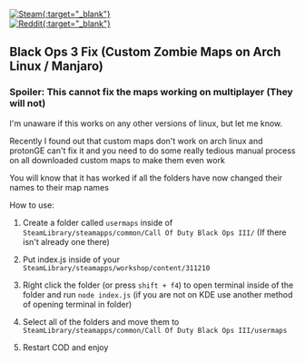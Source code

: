 <a href="https://steamcommunity.com/id/sowd/" target="_blank">![Steam](https://img.shields.io/badge/steam-%23000000.svg?style=for-the-badge&logo=steam&logoColor=white){:target="_blank"}</a><br><a href="https://www.reddit.com/r/linux_gaming/comments/wq7u25/bo3_black_ops_3_zombies_custom_maps_automatic_fix/" target="_blank">![Reddit](https://img.shields.io/badge/Reddit-%23FF4500.svg?style=for-the-badge&logo=Reddit&logoColor=white){:target="_blank"}</a>

## Black Ops 3 Fix (Custom Zombie Maps on Arch Linux / Manjaro)
### Spoiler: This cannot fix the maps working on multiplayer (They will not)

I'm unaware if this works on any other versions of linux, but let me know. 

Recently I found out that custom maps don't work on arch linux and protonGE can't fix it and you need to do some really tedious manual process on all downloaded custom maps to make them even work

You will know that it has worked if all the folders have now changed their names to their map names

How to use: 

1. Create a folder called `usermaps` inside of `SteamLibrary/steamapps/common/Call Of Duty Black Ops III/` (If there isn't already one there)

2. Put index.js inside of your `SteamLibrary/steamapps/workshop/content/311210`

3. Right click the folder (or press `shift + f4`) to open terminal inside of the folder and run ``node index.js`` (if you are not on KDE use another method of opening terminal in folder)

4. Select all of the folders and move them to `SteamLibrary/steamapps/common/Call Of Duty Black Ops III/usermaps`

5. Restart COD and enjoy 



